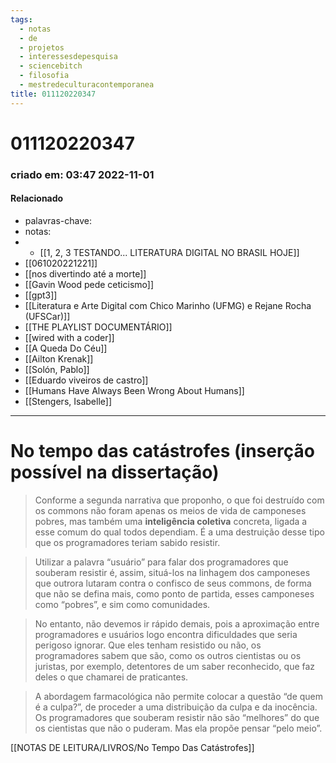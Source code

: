 ```yaml
---
tags:
  - notas
  - de
  - projetos
  - interessesdepesquisa
  - sciencebitch
  - filosofia
  - mestredeculturacontemporanea
title: 011120220347
---
```


# 011120220347

### criado em: 03:47 2022-11-01

#### Relacionado

- palavras-chave: 
- notas: 
- - [[1, 2, 3 TESTANDO... LITERATURA DIGITAL NO BRASIL HOJE]]
- [[061020221221]]
- [[nos divertindo até a morte]]
- [[Gavin Wood pede ceticismo]]
- [[gpt3]]
- [[Literatura e Arte Digital com Chico Marinho (UFMG) e Rejane Rocha (UFSCar)]]
- [[THE PLAYLIST DOCUMENTÁRIO]]
- [[wired with a coder]]
- [[A Queda Do Céu]]
- [[Ailton Krenak]]
- [[Solón, Pablo]]
- [[Eduardo viveiros de castro]]
- [[Humans Have Always Been Wrong About Humans]]
- [[Stengers, Isabelle]]
---

# No tempo das catástrofes (inserção possível na dissertação)

>Conforme a segunda narrativa que proponho, o que foi destruído com os commons não foram apenas os meios de vida de camponeses pobres, mas também uma **inteligência coletiva** concreta, ligada a esse comum do qual todos dependiam. É a uma destruição desse tipo que os programadores teriam sabido resistir.

>Utilizar a palavra “usuário” para falar dos programadores que souberam resistir é, assim, situá-los na linhagem dos camponeses que outrora lutaram contra o confisco de seus commons, de forma que não se defina mais, como ponto de partida, esses camponeses como “pobres”, e sim como comunidades.

>No entanto, não devemos ir rápido demais, pois a aproximação entre programadores e usuários logo encontra dificuldades que seria perigoso ignorar. Que eles tenham resistido ou não, os programadores sabem que são, como os outros cientistas ou os juristas, por exemplo, detentores de um saber reconhecido, que faz deles o que chamarei de praticantes.

>A abordagem farmacológica não permite colocar a questão “de quem é a culpa?”, de proceder a uma distribuição da culpa e da inocência. Os programadores que souberam resistir não são “melhores” do que os cientistas que não o puderam. Mas ela propõe pensar “pelo meio”.

[[NOTAS DE LEITURA/LIVROS/No Tempo Das Catástrofes]]
